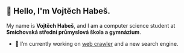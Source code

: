## 👋 Hello, I'm Vojtěch Habeš.

My name is **Vojtěch Habeš**, and I am a computer science student at **Smíchovská střední průmyslová škola a gymnázium**.

- 🔭 I’m currently working on [web crawler](https://github.com/vojhab/web-crawler) and a new search engine.
